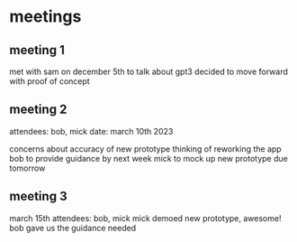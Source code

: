 # meetings

## meeting 1

met with sam on december 5th to talk about gpt3
decided to move forward with proof of concept

## meeting 2

attendees: bob, mick
date: march 10th 2023

concerns about accuracy of new prototype
thinking of reworking the app
bob to provide guidance by next week
mick to mock up new prototype due tomorrow

## meeting 3

march 15th
attendees: bob, mick
mick demoed new prototype, awesome!
bob gave us the guidance needed
